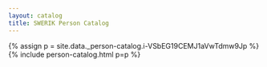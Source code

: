 ```yaml
---
layout: catalog
title: SWERIK Person Catalog
---
```

{% assign p = site.data._person-catalog.i-VSbEG19CEMJ1aVwTdmw9Jp %}
{% include person-catalog.html p=p %}

